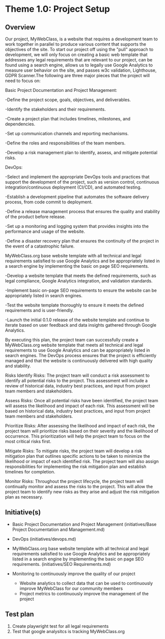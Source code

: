 # Theme 1.0: Project Setup
## Overview
Our project, MyWebClass, is a website that requires a development team to work together in parallel to produce various content that supports the objectives of the site. To start our project off using the "pull" approach to development, we will only focus on creating a basic web template that addresses any legal requirements that are relevant to our project, can be found using a search engine, allows us to legally use Google Analytics to measure user behavior on the site, and passes w3c validation, Lighthouse, GDPR Scanner.The following are three major pieces that the project will need to focus on:


Basic Project Documentation and Project Management:

-Define the project scope, goals, objectives, and deliverables.

-Identify the stakeholders and their requirements.

-Create a project plan that includes timelines, milestones, and dependencies.

-Set up communication channels and reporting mechanisms.

-Define the roles and responsibilities of the team members.

-Develop a risk management plan to identify, assess, and mitigate potential risks.


DevOps:

-Select and implement the appropriate DevOps tools and practices that support the development of the project, such as version control, continuous integration/continuous deployment (CI/CD), and automated testing.

-Establish a development pipeline that automates the software delivery process, from code commit to deployment.

-Define a release management process that ensures the quality and stability of the product before release.

-Set up a monitoring and logging system that provides insights into the performance and usage of the website.

-Define a disaster recovery plan that ensures the continuity of the project in the event of a catastrophic failure.



MyWebClass.org base website template with all technical and legal requirements satisfied to use Google Analytics and be appropriately listed in a search engine by implementing the basic on page SEO requirements.

-Develop a website template that meets the defined requirements, such as legal compliance, Google Analytics integration, and validation standards.

-Implement basic on-page SEO requirements to ensure the website can be appropriately listed in search engines.

-Test the website template thoroughly to ensure it meets the defined requirements and is user-friendly.

-Launch the initial 0.1.0 release of the website template and continue to iterate based on user feedback and data insights gathered through Google Analytics.


By executing this plan, the project team can successfully create a MyWebClass.org website template that meets all technical and legal requirements to use Google Analytics and can be appropriately listed in search engines. The DevOps process ensures that the project is efficiently managed and that the website is continuously delivered with high quality and stability.

Risks
Identify Risks: The project team will conduct a risk assessment to identify all potential risks to the project. This assessment will include a review of historical data, industry best practices, and input from project team members and stakeholders.

Assess Risks: Once all potential risks have been identified, the project team will assess the likelihood and impact of each risk. This assessment will be based on historical data, industry best practices, and input from project team members and stakeholders.

Prioritize Risks: After assessing the likelihood and impact of each risk, the project team will prioritize risks based on their severity and the likelihood of occurrence. This prioritization will help the project team to focus on the most critical risks first.

Mitigate Risks: To mitigate risks, the project team will develop a risk mitigation plan that outlines specific actions to be taken to minimize the likelihood or impact of each identified risk. The project team will also assign responsibilities for implementing the risk mitigation plan and establish timelines for completion.

Monitor Risks: Throughout the project lifecycle, the project team will continually monitor and assess the risks to the project. This will allow the project team to identify new risks as they arise and adjust the risk mitigation plan as necessary.

## Initiative(s)
*  Basic Project Documentation and Project Management (initiatives/Base Project Documentation and Management.md)
* DevOps (initiatives/devops.md)
* MyWebClass.org base website template with all technical and legal requirements satisfied to use Google Analytics and be appropriately listed in a search engine by implementing the basic on page SEO requirements. (initiatives/SEO Requirements.md)

* Monitoring to continuously improve the quality of our project
  * Website analytics to collect data that can be used to continuously improve MyWebClass for our community members
  * Project metrics to continuously improve the management of the project

## Test plan
1. Create playwright test for all legal requirements
2. Test that google analysitcs is tracking MyWebClass.org
